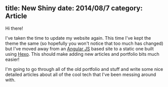 title: New Shiny
date: 2014/08/7
category: Article
---
Hi there!

I've taken the time to update my website again. This time I've kept the theme the same (so hopefully you won't notice that too much has changed) but I've moved away from an [Angular JS](https://angularjs.org/) based site to a static one built using [Hexo](http://hexo.io/). This should make adding new articles and portfolio bits much easier!

I'm going to go through all of the old portfolio and stuff and write some nice detailed articles about all of the cool tech that I've been messing around with.
